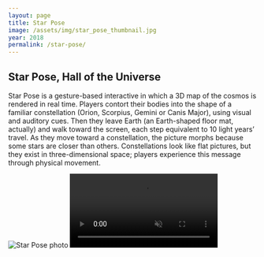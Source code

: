```yaml
---
layout: page
title: Star Pose
image: /assets/img/star_pose_thumbnail.jpg
year: 2018
permalink: /star-pose/
---
```


## Star Pose, Hall of the Universe


Star Pose is a gesture-based interactive in which a 3D map of the cosmos is rendered in real time. Players contort their bodies into the shape of a familiar constellation (Orion, Scorpius, Gemini or Canis Major), using visual and auditory cues. Then they leave Earth (an Earth-shaped floor mat, actually) and walk toward the screen, each step equivalent to 10 light years’ travel. As they move toward a constellation, the picture morphs because some stars are closer than others. Constellations look like flat pictures, but they exist in three-dimensional space; players experience this message through physical movement.


![Star Pose photo](/assets/img/starpose-girl.png)
<video src="/assets/video/star_pose.mp4" muted autoplay loop controls></video>
